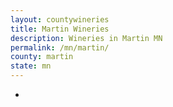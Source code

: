 ```yaml
---
layout: countywineries
title: Martin Wineries
description: Wineries in Martin MN
permalink: /mn/martin/
county: martin
state: mn
---
```

-
